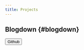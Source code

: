 ```yaml
---
title: Projects
---
```


## Blogdown {#blogdown} 

<a href="https://github.com/samiaab1990/blogdown"><button class="gitbtn"> Github <i class="fab fa-github-alt"></i></button></a>
